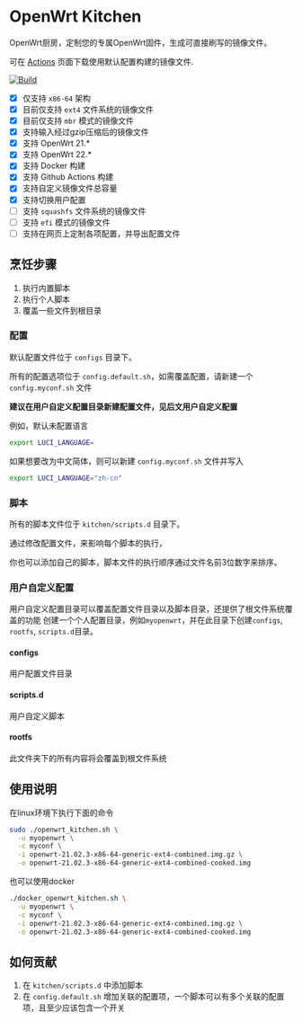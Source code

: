 # OpenWrt Kitchen

OpenWrt厨房，定制您的专属OpenWrt固件，生成可直接刷写的镜像文件。

可在 [Actions](https://github.com/xiaozhuai/openwrt_kitchen/actions) 页面下载使用默认配置构建的镜像文件.

[![Build](https://github.com/xiaozhuai/openwrt_kitchen/actions/workflows/Build.yml/badge.svg)](https://github.com/xiaozhuai/openwrt_kitchen/actions/workflows/Build.yml)

* [x] 仅支持 `x86-64` 架构
* [x] 目前仅支持 `ext4` 文件系统的镜像文件
* [x] 目前仅支持 `mbr` 模式的镜像文件
* [x] 支持输入经过gzip压缩后的镜像文件
* [x] 支持 OpenWrt 21.*
* [x] 支持 OpenWrt 22.*
* [x] 支持 Docker 构建
* [x] 支持 Github Actions 构建
* [x] 支持自定义镜像文件总容量
* [x] 支持切换用户配置
* [ ] 支持 `squashfs` 文件系统的镜像文件
* [ ] 支持 `efi` 模式的镜像文件
* [ ] 支持在网页上定制各项配置，并导出配置文件

## 烹饪步骤

1. 执行内置脚本
2. 执行个人脚本
3. 覆盖一些文件到根目录

### 配置

默认配置文件位于 `configs` 目录下。

所有的配置选项位于 `config.default.sh`，如需覆盖配置，请新建一个 `config.myconf.sh` 文件

**建议在用户自定义配置目录新建配置文件，见后文用户自定义配置**

例如，默认未配置语言
```sh
export LUCI_LANGUAGE=
```

如果想要改为中文简体，则可以新建 `config.myconf.sh` 文件并写入
```sh
export LUCI_LANGUAGE="zh-cn"
```

### 脚本

所有的脚本文件位于 `kitchen/scripts.d` 目录下。

通过修改配置文件，来影响每个脚本的执行，

你也可以添加自己的脚本，脚本文件的执行顺序通过文件名前3位数字来排序。

### 用户自定义配置

用户自定义配置目录可以覆盖配置文件目录以及脚本目录，还提供了根文件系统覆盖的功能
创建一个个人配置目录，例如`myopenwrt`，并在此目录下创建`configs`, `rootfs`, `scripts.d`目录。

#### configs
用户配置文件目录

#### scripts.d
用户自定义脚本

#### rootfs
此文件夹下的所有内容将会覆盖到根文件系统

## 使用说明

在linux环境下执行下面的命令
```sh
sudo ./openwrt_kitchen.sh \
  -u myopenwrt \
  -c myconf \
  -i openwrt-21.02.3-x86-64-generic-ext4-combined.img.gz \
  -o openwrt-21.02.3-x86-64-generic-ext4-combined-cooked.img
```

也可以使用docker
```sh
./docker_openwrt_kitchen.sh \
  -u myopenwrt \
  -c myconf \
  -i openwrt-21.02.3-x86-64-generic-ext4-combined.img.gz \
  -o openwrt-21.02.3-x86-64-generic-ext4-combined-cooked.img
```

## 如何贡献

1. 在 `kitchen/scripts.d` 中添加脚本
2. 在 `config.default.sh` 增加关联的配置项，一个脚本可以有多个关联的配置项，且至少应该包含一个开关
